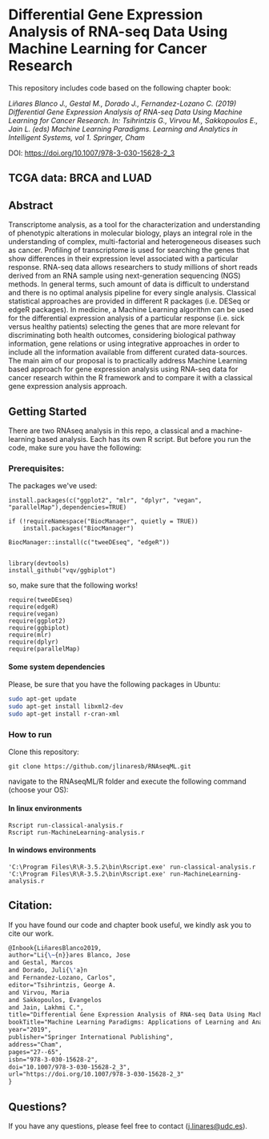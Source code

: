 # Differential Gene Expression Analysis of RNA-seq Data Using Machine Learning for Cancer Research

This repository includes code based on the following chapter book:

*Liñares Blanco J., Gestal M., Dorado J., Fernandez-Lozano C. (2019) Differential Gene Expression Analysis of RNA-seq Data Using Machine Learning for Cancer Research. In: Tsihrintzis G., Virvou M., Sakkopoulos E., Jain L. (eds) Machine Learning Paradigms. Learning and Analytics in Intelligent Systems, vol 1. Springer, Cham*

DOI: https://doi.org/10.1007/978-3-030-15628-2_3

## TCGA data: BRCA and LUAD

## Abstract

Transcriptome analysis, as a tool for the characterization and understanding of phenotypic alterations in molecular biology, plays an integral role in the understanding of complex, multi-factorial and heterogeneous diseases such as cancer. Profiling of transcriptome is used for searching the genes that show differences in their expression level associated with a particular response. RNA-seq data allows researchers to study millions of short reads derived from an RNA sample using next-generation sequencing (NGS) methods. In general terms, such amount of data is difficult to understand and there is no optimal analysis pipeline for every single analysis. Classical statistical approaches are provided in different R packages (i.e. DESeq or edgeR packages). In medicine, a Machine Learning algorithm can be used for the differential expression analysis of a particular response (i.e. sick versus healthy patients) selecting the genes that are more relevant for discriminating both health outcomes, considering biological pathway information, gene relations or using integrative approaches in order to include all the information available from different curated data-sources. The main aim of our proposal is to practically address Machine Learning based approach for gene expression analysis using RNA-seq data for cancer research within the R framework and to compare it with a classical gene expression analysis approach.

## Getting Started

There are two RNAseq analysis in this repo, a classical and a machine-learning based analysis. Each has its own R script. But before you run the code, make sure you have the following:

### Prerequisites:

The packages we've used:

```{r}
install.packages(c("ggplot2", "mlr", "dplyr", "vegan", "parallelMap"),dependencies=TRUE)

if (!requireNamespace("BiocManager", quietly = TRUE))
    install.packages("BiocManager")

BiocManager::install(c("tweeDEseq", "edgeR"))


library(devtools)
install_github("vqv/ggbiplot")
```
so, make sure that the following works!

```{r}
require(tweeDEseq)
require(edgeR)
require(vegan)
require(ggplot2)
require(ggbiplot)
require(mlr)
require(dplyr)
require(parallelMap)
```
#### Some system dependencies

Please, be sure that you have the following packages in Ubuntu:

```sh
sudo apt-get update
sudo apt-get install libxml2-dev
sudo apt-get install r-cran-xml
```

### How to run

Clone this repository:

```{bash}
git clone https://github.com/jlinaresb/RNAseqML.git
```

navigate to the RNAseqML/R folder and execute the following command (choose your OS):

#### In linux environments

```{bash}
Rscript run-classical-analysis.r
Rscript run-MachineLearning-analysis.r
```

#### In windows environments

```{bash}
'C:\Program Files\R\R-3.5.2\bin\Rscript.exe' run-classical-analysis.r
'C:\Program Files\R\R-3.5.2\bin\Rscript.exe' run-MachineLearning-analysis.r
```

## Citation:

If you have found our code and chapter book useful, we kindly ask you to cite our work.

```tex
@Inbook{LiñaresBlanco2019,
author="Li{\~{n}}ares Blanco, Jose
and Gestal, Marcos
and Dorado, Juli{\'a}n
and Fernandez-Lozano, Carlos",
editor="Tsihrintzis, George A.
and Virvou, Maria
and Sakkopoulos, Evangelos
and Jain, Lakhmi C.",
title="Differential Gene Expression Analysis of RNA-seq Data Using Machine Learning for Cancer Research",
bookTitle="Machine Learning Paradigms: Applications of Learning and Analytics in Intelligent Systems",
year="2019",
publisher="Springer International Publishing",
address="Cham",
pages="27--65",
isbn="978-3-030-15628-2",
doi="10.1007/978-3-030-15628-2_3",
url="https://doi.org/10.1007/978-3-030-15628-2_3"
}
```

## Questions?

If you have any questions, please feel free to contact (j.linares@udc.es).

